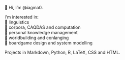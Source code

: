 👋 Hi, I’m @iagma0.

I'm interested in:<br>
📌 linguistics<br>
📌 corpora, CAQDAS and computation<br>
📌 personal knowledge management<br>
📌 worldbuilding and conlanging<br>
📌 boardgame design and system modelling

Projects in Markdown, Python, R, LaTeX, CSS and HTML.
